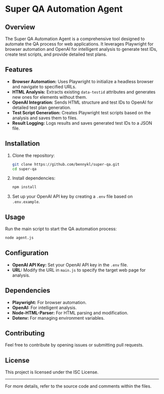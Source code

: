 # Super QA Automation Agent

## Overview

The Super QA Automation Agent is a comprehensive tool designed to automate the QA process for web applications. It leverages Playwright for browser automation and OpenAI for intelligent analysis to generate test IDs, create test scripts, and provide detailed test plans.

## Features

- **Browser Automation:** Uses Playwright to initialize a headless browser and navigate to specified URLs.
- **HTML Analysis:** Extracts existing `data-testid` attributes and generates new ones for elements without them.
- **OpenAI Integration:** Sends HTML structure and test IDs to OpenAI for detailed test plan generation.
- **Test Script Generation:** Creates Playwright test scripts based on the analysis and saves them to files.
- **Result Logging:** Logs results and saves generated test IDs to a JSON file.

## Installation

1. Clone the repository:

   ```bash
   git clone https://github.com/bennykl/super-qa.git
   cd super-qa
   ```

2. Install dependencies:

   ```bash
   npm install
   ```

3. Set up your OpenAI API key by creating a `.env` file based on `.env.example`.

## Usage

Run the main script to start the QA automation process:

```bash
node agent.js
```

## Configuration

- **OpenAI API Key:** Set your OpenAI API key in the `.env` file.
- **URL:** Modify the URL in `main.js` to specify the target web page for analysis.

## Dependencies

- **Playwright:** For browser automation.
- **OpenAI:** For intelligent analysis.
- **Node-HTML-Parser:** For HTML parsing and modification.
- **Dotenv:** For managing environment variables.

## Contributing

Feel free to contribute by opening issues or submitting pull requests.

## License

This project is licensed under the ISC License.

---

For more details, refer to the source code and comments within the files.
